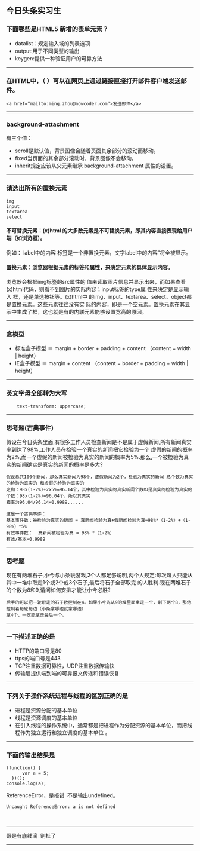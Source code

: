 ## 今日头条实习生

### 下面哪些是HTML5 新增的表单元素？

- datalist：规定输入域的列表选项
- output:用于不同类型的输出
- keygen:提供一种验证用户的可靠方法

- - -
### 在HTML中，（ ）可以在网页上通过链接直接打开邮件客户端发送邮件。

    <a href=”mailto:ming.zhou@nowcoder.com”>发送邮件</a>
    
- - -
### background-attachment
有三个值：
- scroll是默认值，背景图像会随着页面其余部分的滚动而移动。
- fixed当页面的其余部分滚动时，背景图像不会移动。
- inherit规定应该从父元素继承 background-attachment 属性的设置。

- - -
### 请选出所有的置换元素
    img
    input
    textarea
    select

#### 不可替换元素：(x)html 的大多数元素是不可替换元素，即其内容直接表现给用户端（如浏览器）。

例如： <label>label中的内容</label> 标签<label>是一个非置换元素，文字label中的内容”将全被显示。

#### 置换元素：浏览器根据元素的标签和属性，来决定元素的具体显示内容。 

浏览器会根据img标签的src属性的 值来读取图片信息并显示出来，而如果查看(x)html代码，则看不到图片的实际内容；input标签的type属
性来决定是显示输入 框，还是单选按钮等。(x)html中 的img、input、textarea、select、object都是置换元素。这些元素往往没有实
际的内容，即是一个空元素。置换元素在其显示中生成了框，这也就是有的内联元素能够设置宽高的原因。

- - -
### 盒模型
- 标准盒子模型 ＝ margin + border + padding + content （content =  width | height）
- IE盒子模型 ＝ margin + content （content = border + padding + width | height）

- - -
### 英文字母全部转为大写
        text-transform: uppercase;
- - - 
### 思考题(古典事件)
假设在今日头条里面,有很多工作人员检查新闻是不是属于虚假新闻,所有新闻真实率到达了98%,工作人员在检验一个真实的新闻把它检验为一个
虚假的新闻的概率为2%,而一个虚假的新闻被检验为真实的新闻的概率为5%.那么,一个被检验为真实的新闻确实是真实的新闻的概率是多大?

    假设总共100个新闻，那么真实新闻为98个，虚假新闻为2个，检验为真实的新闻 总个数为真实的检验为真实的 和虚假的检验为真实的
    之和：98x(1-2%)+2x5%=96.14个，其中检验为真实的真实新闻个数即是真实的检验为真实的 个数：98x(1-2%)=96.04个，所以其真实
    概率为96.04/96.14=0.9989......

    这是一个古典事件：
    基本事件数：被检验为真实的新闻 = 真新闻检验为真+假新闻检验为真=98%*（1-2%）+（1-98%）*5%
    有效事件数：  真新闻被检验为真 = 98% *（1-2%）
    有效/基本=0.9989
    
- - -
### 思考题
现在有两堆石子,小今与小条玩游戏,2个人都足够聪明,两个人规定:每次每人只能从其中一堆中取走1个或2个或3个石子,最后将石子全部取完
的人胜利.现在两堆石子的个数为8和9,请问如何安排才能让小今必胜?

    后手的可以把一轮取走的石子数控制在4。如果小今先从9的堆里面拿走一个，剩下两个8，那他控制着每轮每边（小条拿哪边就拿哪边）
    拿4个，一定能拿走最后一个。
    
- - -
### 一下描述正确的是

- HTTP的端口号是80
- ttps的端口号是443
- TCP注重数据可靠性，UDP注重数据传输快
- 传输层提供端到端的可靠报文传递和错误恢复

- - -
### 下列关于操作系统进程与线程的区别正确的是
- 进程是资源分配的基本单位
- 线程是资源调度的基本单位
- 在引入线程的操作系统中，通常都是把进程作为分配资源的基本单位，而把线程作为独立运行和独立调度的基本单位 。

- - -
### 下面的输出结果是
    (function() {
          var a = 5;
      })(); 
    console.log(a);

ReferenceError，是报错  不是输出undefined。

    Uncaught ReferenceError: a is not defined
    
- - -
哥是有底线滴  别扯了
- - -
